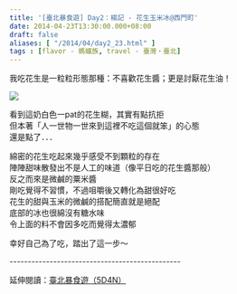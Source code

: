```yaml
---
title: '[臺北暴食遊] Day2：楊記 - 花生玉米冰@西門町'
date: 2014-04-23T13:30:00.000+08:00
draft: false
aliases: [ "/2014/04/day2_23.html" ]
tags : [flavor - 螞蟻族, travel - 臺灣・臺北]
---
```


我吃花生是一粒粒形態那種：不喜歡花生醬；更是討厭花生油！  

![](/images/taipei2f.jpg)

看到這奶白色一pat的花生糊，其實有點抗拒  
但本著「人一世物一世來到這裡不吃這個就笨」的心態  
還是點了．．．  
  
綿密的花生吃起來幾乎感受不到顆粒的存在  
陣陣甜味散發出不是人工的味道（像平日吃的花生醬那般）  
反之而來是微鹹的粟米醬  
剛吃覺得不習慣，不過咀嚼後又轉化為甜很好吃  
花生的甜與玉米的微鹹的搭配簡直就是絕配  
底部的冰也很綿沒有糖水味  
令上面的料不會因多吃而覺得太濃郁  
  
  
幸好自己為了吃，踏出了這一步～  
  
\-----------------------------------------------  
  
延伸閱讀：[臺北暴食遊（5D4N）](https://hidie.net/taipei5d4n/)
